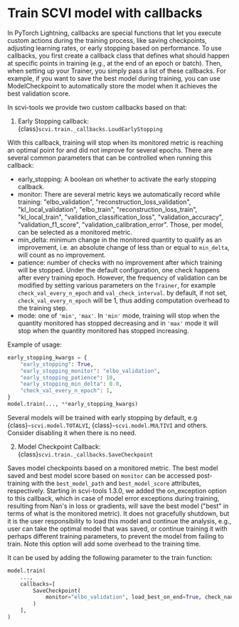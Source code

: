 # Train SCVI model with callbacks

In PyTorch Lightning, callbacks are special functions that let you execute custom actions during the training process, like saving checkpoints, adjusting learning rates, or early stopping based on performance. To use callbacks, you first create a callback class that defines what should happen at specific points in training (e.g., at the end of an epoch or batch). Then, when setting up your Trainer, you simply pass a list of these callbacks. For example, if you want to save the best model during training, you can use ModelCheckpoint to automatically store the model when it achieves the best validation score.

In scvi-tools we provide two custom callbacks based on that:
1. Early Stopping callback: {class}`scvi.train._callbacks.LoudEarlyStopping`

With this callback, training will stop when its monitored metric is reaching an optimal point for and did not improve for several epochs.
There are several common parameters that can be controlled when running this callback:
- early_stopping: A boolean on whether to activate the early stopping callback.
- monitor: There are several metric keys we automatically record while training:
 "elbo_validation",
 "reconstruction_loss_validation",
 "kl_local_validation",
 "elbo_train",
 "reconstruction_loss_train",
 "kl_local_train",
 "validation_classification_loss",
 "validation_accuracy",
 "validation_f1_score",
 "validation_calibration_error". Those, per model, can be selected as a monitored metric.
- min_delta: minimum change in the monitored quantity to qualify as an improvement, i.e. an absolute
    change of less than or equal to `min_delta`, will count as no improvement.
- patience: number of checks with no improvement
    after which training will be stopped. Under the default configuration, one check happens after
    every training epoch. However, the frequency of validation can be modified by setting various parameters on
    the ``Trainer``, for example ``check_val_every_n_epoch`` and ``val_check_interval``. by default, if not set, ``check_val_every_n_epoch`` will be 1, thus adding computation overhead to the training step.
- mode: one of ``'min'``, ``'max'``. In ``'min'`` mode, training will stop when the quantity
    monitored has stopped decreasing and in ``'max'`` mode it will stop when the quantity
    monitored has stopped increasing.

Example of usage:
```python
early_stopping_kwargs = {
    "early_stopping": True,
    "early_stopping_monitor": "elbo_validation",
    "early_stopping_patience": 10,
    "early_stopping_min_delta": 0.0,
    "check_val_every_n_epoch": 1,
}
model.train(..., **early_stopping_kwargs)
```

Several models will be trained with early stopping by default, e.g {class}`~scvi.model.TOTALVI`, {class}`~scvi.model.MULTIVI` and others. Consider disabling it when there is no need.

2. Model Checkpoint Callback: {class}`scvi.train._callbacks.SaveCheckpoint`

Saves model checkpoints based on a monitored metric. The best model saved and best model score based on ``monitor`` can be accessed post-training
    with the ``best_model_path`` and ``best_model_score`` attributes, respectively. Starting in scvi-tools 1.3.0, we added the on_exception option to this callback, which in case of model error exceptions during training, resulting from Nan's in loss or gradients, will save the best model ("best" in terms of what is the monitored metric). It does not gracefully shutdown, but it is the user responsibility to load this model and continue the analysis, e.g., user can take the optimal model that was saved, or continue training it with perhaps different training parameters, to prevent the model from failing to train. Note this option will add some overhead to the training time.

It can be used by adding the following parameter to the train function:
```python
model.train(
    ...,
    callbacks=[
        SaveCheckpoint(
            monitor="elbo_validation", load_best_on_end=True, check_nan_gradients=True
        )
    ],
)
```
